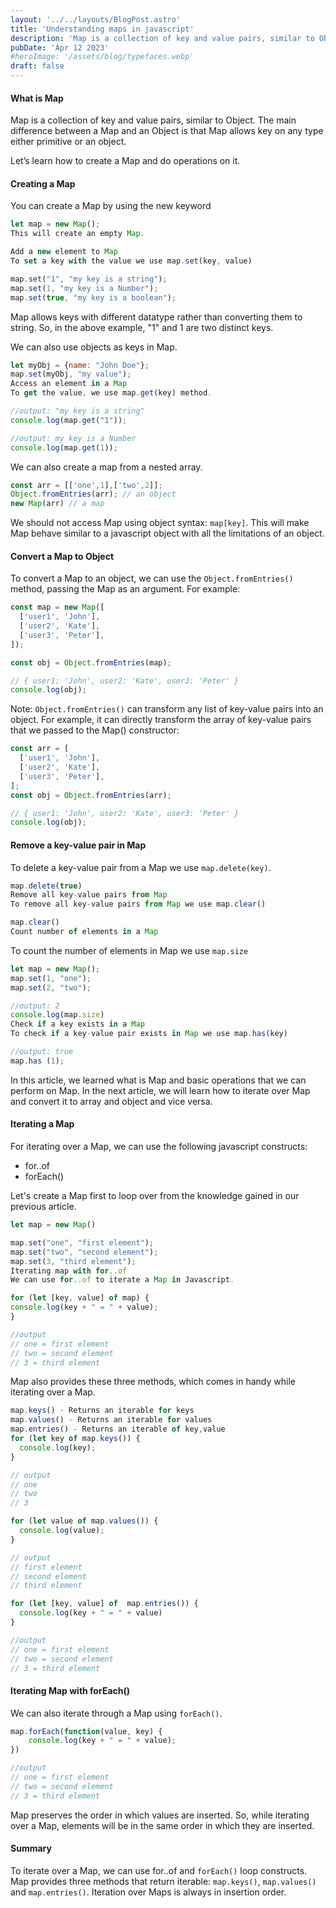```yaml
---
layout: '../../layouts/BlogPost.astro'
title: 'Understanding maps in javascript'
description: 'Map is a collection of key and value pairs, similar to Object. When and how should we use it?'
pubDate: 'Apr 12 2023'
#heroImage: '/assets/blog/typefaces.webp'
draft: false
---
```


#### What is Map

Map is a collection of key and value pairs, similar to Object. The main difference between a Map and an Object is that Map allows key on any type either primitive or an object.

Let’s learn how to create a Map and do operations on it.

#### Creating a Map

You can create a Map by using the new keyword

```javascript
let map = new Map();
This will create an empty Map.

Add a new element to Map
To set a key with the value we use map.set(key, value)

map.set("1", "my key is a string");
map.set(1, "my key is a Number");
map.set(true, "my key is a boolean");
```

Map allows keys with different datatype rather than converting them to string. So, in the above example, "1" and 1 are two distinct keys.

We can also use objects as keys in Map.

```javascript
let myObj = {name: "John Doe"};
map.set(myObj, "my value");
Access an element in a Map
To get the value, we use map.get(key) method.

//output: "my key is a string"
console.log(map.get("1"));

//output: my key is a Number
console.log(map.get(1));
```

We can also create a map from a nested array.

```javascript
const arr = [['one',1],['two',2]];
Object.fromEntries(arr); // an object
new Map(arr) // a map
```

We should not access Map using object syntax: `map[key]`. This will make Map behave similar to a javascript object with all the limitations of an object.

#### Convert a Map to Object

To convert a Map to an object, we can use the `Object.fromEntries()` method, passing the Map as an argument. For example:

```javascript
const map = new Map([
  ['user1', 'John'],
  ['user2', 'Kate'],
  ['user3', 'Peter'],
]);

const obj = Object.fromEntries(map);

// { user1: 'John', user2: 'Kate', user3: 'Peter' }
console.log(obj);
```

Note: `Object.fromEntries()` can transform any list of key-value pairs into an object. For example, it can directly transform the array of key-value pairs that we passed to the Map() constructor:

```javascript
const arr = [
  ['user1', 'John'],
  ['user2', 'Kate'],
  ['user3', 'Peter'],
];
const obj = Object.fromEntries(arr);

// { user1: 'John', user2: 'Kate', user3: 'Peter' }
console.log(obj);
```

#### Remove a key-value pair in Map

To delete a key-value pair from a Map we use `map.delete(key)`.

```javascript
map.delete(true)
Remove all key-value pairs from Map
To remove all key-value pairs from Map we use map.clear()

map.clear()
Count number of elements in a Map
```

To count the number of elements in Map we use `map.size`

```javascript
let map = new Map();
map.set(1, "one");
map.set(2, "two");

//output: 2
console.log(map.size)
Check if a key exists in a Map
To check if a key-value pair exists in Map we use map.has(key)

//output: true
map.has (1);
```

In this article, we learned what is Map and basic operations that we can perform on Map. In the next article, we will learn how to iterate over Map and convert it to array and object and vice versa.

#### Iterating a Map

For iterating over a Map, we can use the following javascript constructs:

- for..of
- forEach()

Let's create a Map first to loop over from the knowledge gained in our previous article.

```javascript
let map = new Map()

map.set("one", "first element");
map.set("two", "second element");
map.set(3, "third element");
Iterating map with for..of
We can use for..of to iterate a Map in Javascript.

for (let [key, value] of map) {
console.log(key + " = " + value);
}

//output
// one = first element
// two = second element
// 3 = third element
```

Map also provides these three methods, which comes in handy while iterating over a Map.

```javascript
map.keys() - Returns an iterable for keys
map.values() - Returns an iterable for values
map.entries() - Returns an iterable of key,value
for (let key of map.keys()) {
  console.log(key);
}

// output
// one
// two
// 3

for (let value of map.values()) {
  console.log(value);
}

// output
// first element
// second element
// third element

for (let [key, value] of  map.entries()) {
  console.log(key + " = " + value)
}

//output
// one = first element
// two = second element
// 3 = third element
```

#### Iterating Map with forEach()

We can also iterate through a Map using `forEach()`.

```javascript
map.forEach(function(value, key) {
	console.log(key + " = " + value);
})

//output
// one = first element
// two = second element
// 3 = third element
```

Map preserves the order in which values are inserted. So, while iterating over a Map, elements will be in the same order in which they are inserted.

#### Summary

To iterate over a Map, we can use for..of and `forEach()` loop constructs.
Map provides three methods that return iterable: `map.keys()`, `map.values()` and `map.entries()`.
Iteration over Maps is always in insertion order.
